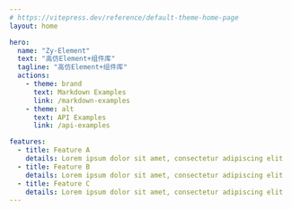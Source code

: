 ```yaml
---
# https://vitepress.dev/reference/default-theme-home-page
layout: home

hero:
  name: "Zy-Element"
  text: "高仿Element+组件库"
  tagline: "高仿Element+组件库"
  actions:
    - theme: brand
      text: Markdown Examples
      link: /markdown-examples
    - theme: alt
      text: API Examples
      link: /api-examples

features:
  - title: Feature A
    details: Lorem ipsum dolor sit amet, consectetur adipiscing elit
  - title: Feature B
    details: Lorem ipsum dolor sit amet, consectetur adipiscing elit
  - title: Feature C
    details: Lorem ipsum dolor sit amet, consectetur adipiscing elit
---
```

